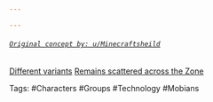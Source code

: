```yaml
---

---
```

###### [```Original concept by: u/Minecraftsheild```](https://www.reddit.com/r/SonicTheHedgehog/comments/ymlcdy/i_made_my_own_oc_and_animated_it_hes_a_robot_made/?utm_source=share&utm_medium=web2x&context=3)

[Different variants](https://www.reddit.com/user/Minecraftsheild/comments/yn4es8/heres_some_images_of_different_versions_of_my_oc/?utm_source=share&utm_medium=web2x&context=3)
[Remains scattered across the Zone](https://www.reddit.com/user/Minecraftsheild/comments/yn1s1p/my_oc_doesnt_have_its_own_proper_name_because/?utm_source=share&utm_medium=web2x&context=3)

 Tags: #Characters #Groups #Technology #Mobians